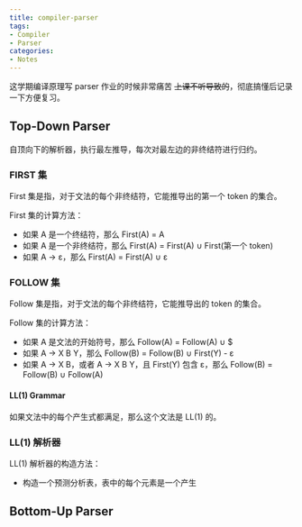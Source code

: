 ```yaml
---
title: compiler-parser
tags: 
- Compiler
- Parser
categories: 
- Notes
---
```

这学期编译原理写 parser 作业的时候非常痛苦 ~~上课不听导致的~~，彻底搞懂后记录一下方便复习。

## Top-Down Parser

自顶向下的解析器，执行最左推导，每次对最左边的非终结符进行归约。


### FIRST 集

First 集是指，对于文法的每个非终结符，它能推导出的第一个 token 的集合。

First 集的计算方法：

- 如果 A 是一个终结符，那么 First(A) = A
- 如果 A 是一个非终结符，那么 First(A) = First(A) ∪ First(第一个 token)
- 如果 A → ε，那么 First(A) = First(A) ∪ ε

### FOLLOW 集

Follow 集是指，对于文法的每个非终结符，它能推导出的 token 的集合。

Follow 集的计算方法：

- 如果 A 是文法的开始符号，那么 Follow(A) = Follow(A) ∪ $
- 如果 A → X B Y，那么 Follow(B) = Follow(B) ∪ First(Y) - ε
- 如果 A → X B，或者 A → X B Y，且 First(Y) 包含 ε，那么 Follow(B) = Follow(B) ∪ Follow(A)

#### LL(1) Grammar

如果文法中的每个产生式都满足，那么这个文法是 LL(1) 的。

### LL(1) 解析器

LL(1) 解析器的构造方法：

- 构造一个预测分析表，表中的每个元素是一个产生

## Bottom-Up Parser

